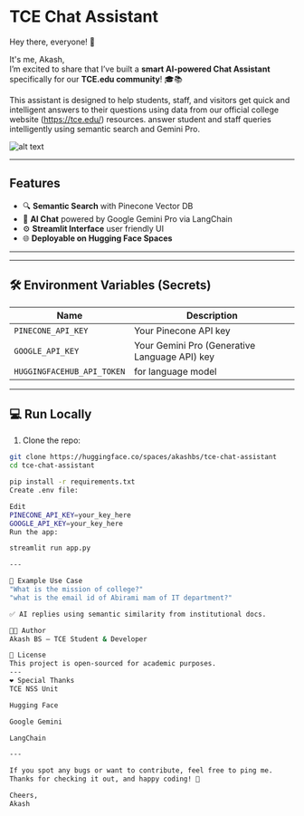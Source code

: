 # TCE Chat Assistant

Hey there, everyone! 👋

It's me, Akash,  
I’m excited to share that I’ve built a **smart AI-powered Chat Assistant** specifically for our **TCE.edu community**! 🎓📚

This assistant is designed to help students, staff, and visitors get quick and intelligent answers to their questions using data from our official college website (https://tce.edu/) resources.
 answer student and staff queries intelligently using semantic search and Gemini Pro.

![alt text](Testing.png)

---

##  Features

- 🔍 **Semantic Search** with Pinecone Vector DB
- 🤖 **AI Chat** powered by Google Gemini Pro via LangChain
- ⚙️ **Streamlit Interface** user friendly UI
- 🌐 **Deployable on Hugging Face Spaces**

---

---

## 🛠️ Environment Variables (Secrets)

| Name              | Description                              |
|-------------------|------------------------------------------|
| `PINECONE_API_KEY`| Your Pinecone API key                    |
| `GOOGLE_API_KEY`  | Your Gemini Pro (Generative Language API) key |
| `HUGGINGFACEHUB_API_TOKEN`  | for language model  |

---

## 💻 Run Locally

1. Clone the repo:

```bash
git clone https://huggingface.co/spaces/akashbs/tce-chat-assistant
cd tce-chat-assistant

pip install -r requirements.txt
Create .env file:

Edit
PINECONE_API_KEY=your_key_here
GOOGLE_API_KEY=your_key_here
Run the app:

streamlit run app.py

---

🧪 Example Use Case
"What is the mission of college?"
"what is the email id of Abirami mam of IT department?"

✅ AI replies using semantic similarity from institutional docs.

👨‍💻 Author
Akash BS – TCE Student & Developer

📄 License
This project is open-sourced for academic purposes.
---
❤️ Special Thanks
TCE NSS Unit

Hugging Face

Google Gemini

LangChain

---

If you spot any bugs or want to contribute, feel free to ping me.  
Thanks for checking it out, and happy coding! 🚀

Cheers,  
Akash


